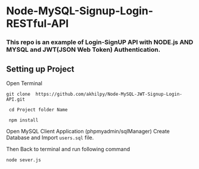 # Node-MySQL-Signup-Login-RESTful-API

### This repo is an example of Login-SignUP  API with NODE.js AND MYSQL and JWT(JSON Web Token) Authentication. 
## Setting up Project 
Open Terminal

 `git clone  https://github.com/akhilpy/Node-MySQL-JWT-Signup-Login-API.git`

 
 ` cd Project folder Name`
 
` npm install`

Open MySQL Client Application (phpmyadmin/sqlManager)
Create Database and Import `users.sql` file.

Then Back to terminal and run following command 

`node sever.js`


  
